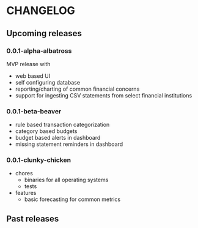 # CHANGELOG

## Upcoming releases

### 0.0.1-alpha-albatross

MVP release with
* web based UI
* self configuring database
* reporting/charting of common financial concerns
* support for ingesting CSV statements from select financial institutions

### 0.0.1-beta-beaver

* rule based transaction categorization
* category based budgets
* budget based alerts in dashboard
* missing statement reminders in dashboard


### 0.0.1-clunky-chicken

* chores
  * binaries for all operating systems
  * tests
* features
  * basic forecasting for common metrics




## Past releases
